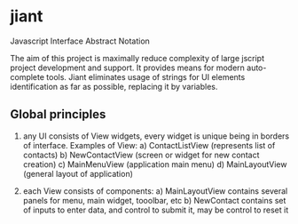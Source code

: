 jiant
=====

Javascript Interface Abstract Notation

The aim of this project is maximally reduce complexity of large jscript project development and support. 
It provides means for modern auto-complete tools. Jiant eliminates usage of strings for UI elements identification
as far as possible, replacing it by variables.

Global principles
-----------------
1) any UI consists of View widgets, every widget is unique being in borders of interface. Examples of View:
  a) ContactListView (represents list of contacts)
  b) NewContactView (screen or widget for new contact creation)
  c) MainMenuView (application main menu)
  d) MainLayoutView (general layout of application)

2) each View consists of components:
  a) MainLayoutView contains several panels for menu, main widget, tooolbar, etc
  b) NewContact contains set of inputs to enter data, and control to submit it, may be control to reset it
